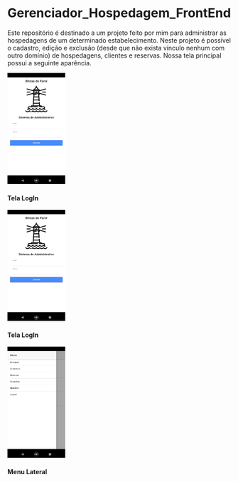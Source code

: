 # Gerenciador_Hospedagem_FrontEnd

Este repositório é destinado a um projeto feito por mim para administrar as hospedagens de um determinado estabelecimento.
Neste projeto é possível o cadastro, edição e exclusão (desde que não exista vínculo nenhum com outro domínio) de hospedagens, clientes e reservas.
Nossa tela principal possui a seguinte aparência.

<div>
  <img src="principal.jpg" width="130" height="250" />
  <h4>Tela LogIn</h4>
  
  <img src="principal.jpg" width="130" height="250" />
  <h4>Tela LogIn</h4>
  
  <img src="sidemenu.jpg" width="130" height="250" />
  <h4>Menu Lateral</h4>
</div>

